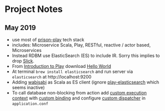 # Project Notes

## May 2019
- use most of [prison-play](https://github.com/dpetz/prison-play/blob/master/doc/Notes.md) tech stack
- includes: Microservice Scala, Play, RESTful, reactive / actor based, Microservices
-  Instead RDBM use ElasticSearch (ES) to include IR. Sorry this implies to drop [Slick].
-  From [Introduction to Play] download [Hello World](https://developer.lightbend.com/start/?group=play)
- At terminal ``brew install elasticsearch`` and run server via ``elasticsearch`` at http://localhost:9200
- Adding [wabisabi] as Scala as ES client (ignore [play-elasticsearch] which seems inactive)
- To call database non-blocking from action add [custom execution context] with  [custom binding] and configure [custom dispatcher] in ``application.conf``


[Slick]:http://slick.lightbend.com/
[Introduction to Play]: https://www.playframework.com/documentation/2.6.21/HelloWorldTutorial
[wabisabi]:https://github.com/gphat/wabisabi
[play-elasticsearch]: https://index.scala-lang.org/enalmada/play-elasticsearch/play-elasticsearch/0.1.5?target=_2.11
[custom dispatcher]: https://www.playframework.com/documentation/2.6.x/ThreadPools
[custom binding]: https://www.playframework.com/documentation/2.7.x/ScalaDependencyInjection#Binding-annotations
[custom execution context]: https://www.playframework.com/documentation/2.7.x/ScalaAsync#Creating-non-blocking-actions